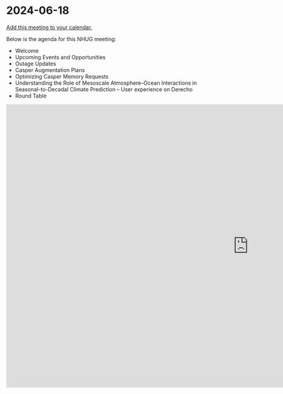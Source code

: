 # 2024-06-18

[Add this meeting to your calendar.](https://calendar.google.com/calendar/event?action=TEMPLATE&tmeid=MW0waDZsYXRyZTNuOGpvNjdmOXVsczN1ODJfMjAyNDA5MTdUMTkwMDAwWiBjX2RjMGMwZGU5ZmYxNTk2OWQ5Y2Y0ODQ4ODkyMTI0NDkyNzQ2ZDM0MzYxNDEzYWZhNzNkNTQ0YzAwMzhiZWIyZTZAZw&tmsrc=c_dc0c0de9ff15969d9cf4848892124492746d34361413afa73d544c0038beb2e6%40group.calendar.google.com)

Below is the agenda for this NHUG meeting:

* Welcome
* Upcoming Events and Opportunities
* Outage Updates
* Casper Augmentation Plans
* Optimizing Casper Memory Requests
* Understanding the Role of Mesoscale Atmosphere–Ocean Interactions in Seasonal-to-Decadal Climate Prediction – User experience on Derecho
* Round Table


<iframe src="https://docs.google.com/presentation/d/1vJ0uypN1X58fG2oJaijpJGpYPLGCG8omiY4wtaHDL_w/embed?start=false&loop=false&delayms=3000" frameborder="0" width="1280" height="749" allowfullscreen="true" mozallowfullscreen="true" webkitallowfullscreen="true"></iframe>